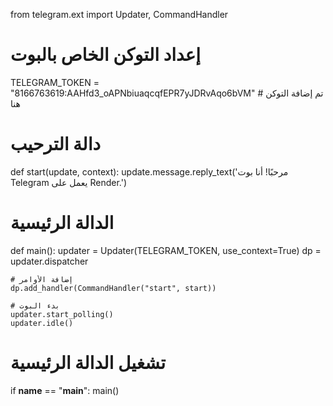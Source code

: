from telegram.ext import Updater, CommandHandler

# إعداد التوكن الخاص بالبوت
TELEGRAM_TOKEN = "8166763619:AAHfd3_oAPNbiuaqcqfEPR7yJDRvAqo6bVM"  # تم إضافة التوكن هنا

# دالة الترحيب
def start(update, context):
    update.message.reply_text('مرحبًا! أنا بوت Telegram يعمل على Render.')

# الدالة الرئيسية
def main():
    updater = Updater(TELEGRAM_TOKEN, use_context=True)
    dp = updater.dispatcher

    # إضافة الأوامر
    dp.add_handler(CommandHandler("start", start))

    # بدء البوت
    updater.start_polling()
    updater.idle()

# تشغيل الدالة الرئيسية
if __name__ == "__main__":
    main()
